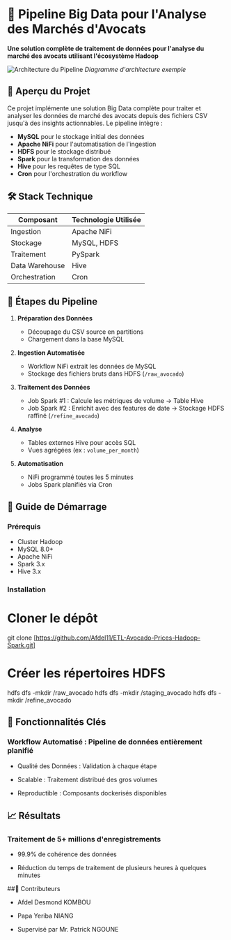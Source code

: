 # 🥑 Pipeline Big Data pour l'Analyse des Marchés d'Avocats

**Une solution complète de traitement de données pour l'analyse du marché des avocats utilisant l'écosystème Hadoop**

![Architecture du Pipeline](media/pipeline_arch.png) *Diagramme d'architecture exemple*

## 📌 Aperçu du Projet
Ce projet implémente une solution Big Data complète pour traiter et analyser les données de marché des avocats depuis des fichiers CSV jusqu'à des insights actionnables. Le pipeline intègre :
- **MySQL** pour le stockage initial des données
- **Apache NiFi** pour l'automatisation de l'ingestion
- **HDFS** pour le stockage distribué
- **Spark** pour la transformation des données
- **Hive** pour les requêtes de type SQL
- **Cron** pour l'orchestration du workflow

## 🛠️ Stack Technique
| Composant       | Technologie Utilisée |
|-----------------|----------------------|
| Ingestion       | Apache NiFi          |
| Stockage        | MySQL, HDFS          |
| Traitement      | PySpark              |
| Data Warehouse  | Hive                 |
| Orchestration   | Cron                 |

## 📂 Étapes du Pipeline
1. **Préparation des Données**
   - Découpage du CSV source en partitions
   - Chargement dans la base MySQL

2. **Ingestion Automatisée**
   - Workflow NiFi extrait les données de MySQL
   - Stockage des fichiers bruts dans HDFS (`/raw_avocado`)

3. **Traitement des Données**
   - Job Spark #1 : Calcule les métriques de volume → Table Hive
   - Job Spark #2 : Enrichit avec des features de date → Stockage HDFS raffiné (`/refine_avocado`)

4. **Analyse**
   - Tables externes Hive pour accès SQL
   - Vues agrégées (ex : `volume_per_month`)

5. **Automatisation**
   - NiFi programmé toutes les 5 minutes
   - Jobs Spark planifiés via Cron

## 🚀 Guide de Démarrage
### Prérequis
- Cluster Hadoop
- MySQL 8.0+
- Apache NiFi
- Spark 3.x
- Hive 3.x

### Installation

# Cloner le dépôt
git clone [https://github.com/Afdel11/ETL-Avocado-Prices-Hadoop-Spark.git]

# Créer les répertoires HDFS
hdfs dfs -mkdir /raw_avocado
hdfs dfs -mkdir /staging_avocado
hdfs dfs -mkdir /refine_avocado

## 📝 Fonctionnalités Clés
### Workflow Automatisé : Pipeline de données entièrement planifié

- Qualité des Données : Validation à chaque étape

- Scalable : Traitement distribué des gros volumes

- Reproductible : Composants dockerisés disponibles

## 📈 Résultats
### Traitement de 5+ millions d'enregistrements

- 99.9% de cohérence des données

- Réduction du temps de traitement de plusieurs heures à quelques minutes

##🤝 Contributeurs
- Afdel Desmond KOMBOU

- Papa Yeriba NIANG

- Supervisé par Mr. Patrick NGOUNE


